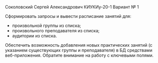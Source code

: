 Соколовский Сергей Александрович КИУКИу-20-1 Вариант № 1

Сформировать запросы и вывести расписание занятий для:
- произвольной группы из списка;
- произвольного преподавателя из списка;
- аудитории из списка.

Обеспечить возможность добавления новых практических занятий (с указанием существующих группы и преподавателя) в БД средствами веб-приложения. Обратите внимание на работу с ключевыми полями.